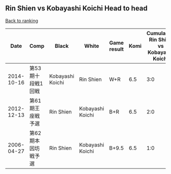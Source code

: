 ## Rin Shien vs Kobayashi Koichi Head to head

[Back to ranking](../../index.md)




| **Date** | **Comp** | **Black** | **White** | **Game result** | **Komi** | **Cumulative Rin Shien vs Kobayashi Koichi** | **Rin Shien streak** | **Kobayashi Koichi streak** | 
| --- | --- | --- | --- | --- | --- | --- | --- | --- |
| 2014-10-16 | 第53期十段戦1回戦 | Kobayashi Koichi | Rin Shien | W+R | 6.5 | 3:0 | 3 | 0 | 
| 2012-12-13 | 第61期王座戦予選 | Rin Shien | Kobayashi Koichi | B+R | 6.5 | 2:0 | 2 | 0 | 
| 2006-04-27 | 第62期本因坊戦予選 | Rin Shien | Kobayashi Koichi | B+9.5 | 6.5 | 1:0 | 1 | 0 |




